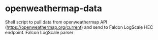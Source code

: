 # openweathermap-data
Shell script to pull data from openweathermap API (https://openweathermap.org/current) and send to Falcon LogScale HEC endpoint.
Falcon LogScale parser
